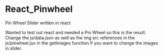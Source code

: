 # React_Pinwheel
Pin Wheel Slider written in react


Wanted to test out react and needed a Pin Wheel so this is the result.  
Change the js/data.json as well as the img src references in the js/pinwheel.jsx in the getImages function if you want to change the images in slider.
